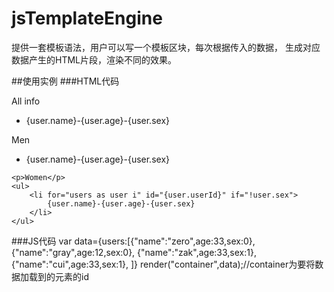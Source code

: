 # jsTemplateEngine
提供一套模板语法，用户可以写一个模板区块，每次根据传入的数据，
生成对应数据产生的HTML片段，渲染不同的效果。

##使用实例
###HTML代码
<div id="container">
	<p>All info</p>
	<ul>
		<li for="users as user i" id="{user.userId}"><span>{user.name}-{user.age}-{user.sex}</span></li>
	</ul>
	<p>Men</p>
	<ul>
		<li for="users as user i" id="{user.userId}" if="user.sex">
			<span >{user.name}-{user.age}-{user.sex}</span>
		</li>
	</ul>
	
	<p>Women</p>
	<ul>
		<li for="users as user i" id="{user.userId}" if="!user.sex">
			{user.name}-{user.age}-{user.sex}
		</li>
	</ul>
</div>
###JS代码
var data={users:[{"name":"zero",age:33,sex:0},{"name":"gray",age:12,sex:0},
		{"name":"zak",age:33,sex:1},{"name":"cui",age:33,sex:1},
		]}
render("container",data);//container为要将数据加载到的元素的id	